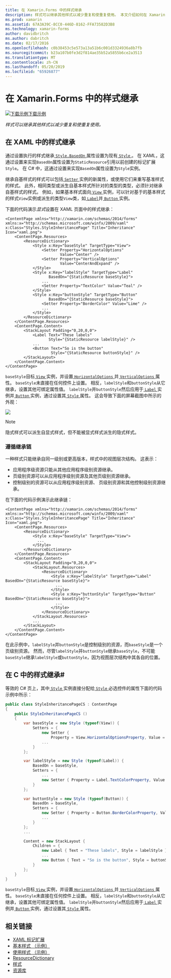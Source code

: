 ```yaml
---
title: 在 Xamarin.Forms 中的样式继承
description: 样式可以继承其他样式以减少重复和使重复使用。 本文介绍如何在 Xamarin.Forms 应用程序中执行的样式继承。
ms.prod: xamarin
ms.assetid: 67A3A39C-8CC0-446D-8162-FFA73582D3B8
ms.technology: xamarin-forms
author: davidbritch
ms.author: dabritch
ms.date: 02/17/2016
ms.openlocfilehash: c0b38453c5e573a13a51b6c001d3324936a8b7fb
ms.sourcegitcommit: b23a107b0fe3d2f814ae35b52a5855b6ce2a3513
ms.translationtype: MT
ms.contentlocale: zh-CN
ms.lasthandoff: 05/20/2019
ms.locfileid: "65926877"
---
```

# <a name="style-inheritance-in-xamarinforms"></a>在 Xamarin.Forms 中的样式继承

[![下载示例](~/media/shared/download.png)下载示例](https://developer.xamarin.com/samples/xamarin-forms/UserInterface/Styles/BasicStyles/)

_样式可以继承其他样式以减少重复和使重复使用。_

## <a name="style-inheritance-in-xaml"></a>在 XAML 中的样式继承

通过设置执行的样式继承[ `Style.BasedOn` ](xref:Xamarin.Forms.Style.BasedOn)属性设置为现有[ `Style` ](xref:Xamarin.Forms.Style)。 在 XAML，这通过设置来实现`BasedOn`属性设置为`StaticResource`引用以前创建的标记扩展`Style`。 在 C# 中，这通过设置来实现`BasedOn`属性设置为`Style`实例。

继承自基样式的样式可以包括[ `Setter` ](xref:Xamarin.Forms.Setter)实例的新属性，或使用它们来重写基准样式的样式。 此外，相同类型或派生自基本样式所针对的类型的类型，必须针对继承自基样式的样式。 例如，如果基本样式面向[ `View` ](xref:Xamarin.Forms.View)实例，可以针对基于的基本样式的样式`View`实例或派生的类型`View`类，如[ `Label`](xref:Xamarin.Forms.Label)并[ `Button` ](xref:Xamarin.Forms.Button)实例。

下面的代码演示*显式*设置在 XAML 页面中的样式继承：

```xaml
<ContentPage xmlns="http://xamarin.com/schemas/2014/forms" xmlns:x="http://schemas.microsoft.com/winfx/2009/xaml" x:Class="Styles.StyleInheritancePage" Title="Inheritance" Icon="xaml.png">
    <ContentPage.Resources>
        <ResourceDictionary>
            <Style x:Key="baseStyle" TargetType="View">
                <Setter Property="HorizontalOptions"
                        Value="Center" />
                <Setter Property="VerticalOptions"
                        Value="CenterAndExpand" />
            </Style>
            <Style x:Key="labelStyle" TargetType="Label"
                   BasedOn="{StaticResource baseStyle}">
                ...
                <Setter Property="TextColor" Value="Teal" />
            </Style>
            <Style x:Key="buttonStyle" TargetType="Button"
                   BasedOn="{StaticResource baseStyle}">
                <Setter Property="BorderColor" Value="Lime" />
                ...
            </Style>
        </ResourceDictionary>
    </ContentPage.Resources>
    <ContentPage.Content>
        <StackLayout Padding="0,20,0,0">
            <Label Text="These labels"
                   Style="{StaticResource labelStyle}" />
            ...
            <Button Text="So is the button"
                    Style="{StaticResource buttonStyle}" />
        </StackLayout>
    </ContentPage.Content>
</ContentPage>
```

`baseStyle`目标[ `View` ](xref:Xamarin.Forms.View)实例，并设置[ `HorizontalOptions` ](xref:Xamarin.Forms.View.HorizontalOptions)并[ `VerticalOptions` ](xref:Xamarin.Forms.View.VerticalOptions)属性。 `baseStyle`未直接在任何控件上设置。 相反，`labelStyle`和`buttonStyle`从它继承，设置其他可绑定属性值。 `labelStyle`并`buttonStyle`然后应用于[ `Label` ](xref:Xamarin.Forms.Label)实例并[ `Button` ](xref:Xamarin.Forms.Button)实例，通过设置其[ `Style` ](xref:Xamarin.Forms.NavigableElement.Style)属性。 这会导致下面的屏幕截图中所示的外观：

[![](inheritance-images/style-inheritance.png)](inheritance-images/style-inheritance-large.png#lightbox)

> [!NOTE]
> 隐式样式可以派生自显式样式，但不能被显式样式派生的隐式样式。

### <a name="respecting-the-inheritance-chain"></a>遵循继承链

一种样式只能继承自同一级别或更高版本，样式中的视图层次结构。 这表示：

- 应用程序级资源只能从其他应用程序级别资源继承。
- 页级别资源可以从应用程序级别资源及其他页级别资源继承。
- 控制级别的资源可以从应用程序级别资源、 页级别资源和其他控制级别资源继承。

在下面的代码示例演示此继承链：

```xaml
<ContentPage xmlns="http://xamarin.com/schemas/2014/forms" xmlns:x="http://schemas.microsoft.com/winfx/2009/xaml" x:Class="Styles.StyleInheritancePage" Title="Inheritance" Icon="xaml.png">
    <ContentPage.Resources>
        <ResourceDictionary>
            <Style x:Key="baseStyle" TargetType="View">
              ...
            </Style>
        </ResourceDictionary>
    </ContentPage.Resources>
    <ContentPage.Content>
        <StackLayout Padding="0,20,0,0">
            <StackLayout.Resources>
                <ResourceDictionary>
                    <Style x:Key="labelStyle" TargetType="Label" BasedOn="{StaticResource baseStyle}">
                      ...
                    </Style>
                    <Style x:Key="buttonStyle" TargetType="Button" BasedOn="{StaticResource baseStyle}">
                      ...
                    </Style>
                </ResourceDictionary>
            </StackLayout.Resources>
            ...
        </StackLayout>
    </ContentPage.Content>
</ContentPage>
```

在此示例中，`labelStyle`并`buttonStyle`是控制级别的资源，而`baseStyle`是一个页级别资源。 然而，尽管`labelStyle`并`buttonStyle`继承`baseStyle`，不可能`baseStyle`继承`labelStyle`或`buttonStyle`，因为视图层次结构中其各自的位置。

## <a name="style-inheritance-in-c35"></a>在 C 中的样式继承&#35;

等效的 C# 页上，其中[ `Style` ](xref:Xamarin.Forms.Style)实例直接分配给[ `Style` ](xref:Xamarin.Forms.NavigableElement.Style)必选控件的属性下面的代码示例中所示：

```csharp
public class StyleInheritancePageCS : ContentPage
{
    public StyleInheritancePageCS ()
    {
        var baseStyle = new Style (typeof(View)) {
            Setters = {
                new Setter {
                    Property = View.HorizontalOptionsProperty, Value = LayoutOptions.Center    },
                ...
            }
        };

        var labelStyle = new Style (typeof(Label)) {
            BasedOn = baseStyle,
            Setters = {
                ...
                new Setter { Property = Label.TextColorProperty, Value = Color.Teal    }
            }
        };

        var buttonStyle = new Style (typeof(Button)) {
            BasedOn = baseStyle,
            Setters = {
                new Setter { Property = Button.BorderColorProperty, Value =    Color.Lime },
                ...
            }
        };
        ...

        Content = new StackLayout {
            Children = {
                new Label { Text = "These labels", Style = labelStyle },
                ...
                new Button { Text = "So is the button", Style = buttonStyle }
            }
        };
    }
}
```

`baseStyle`目标[ `View` ](xref:Xamarin.Forms.View)实例，并设置[ `HorizontalOptions` ](xref:Xamarin.Forms.View.HorizontalOptions)并[ `VerticalOptions` ](xref:Xamarin.Forms.View.VerticalOptions)属性。 `baseStyle`未直接在任何控件上设置。 相反，`labelStyle`和`buttonStyle`从它继承，设置其他可绑定属性值。 `labelStyle`并`buttonStyle`然后应用于[ `Label` ](xref:Xamarin.Forms.Label)实例并[ `Button` ](xref:Xamarin.Forms.Button)实例，通过设置其[ `Style` ](xref:Xamarin.Forms.NavigableElement.Style)属性。

## <a name="related-links"></a>相关链接

- [XAML 标记扩展](~/xamarin-forms/xaml/xaml-basics/xaml-markup-extensions.md)
- [基本样式 （示例）](https://developer.xamarin.com/samples/xamarin-forms/UserInterface/Styles/BasicStyles/)
- [使用样式 （示例）](https://developer.xamarin.com/samples/xamarin-forms/WorkingWithStyles/)
- [ResourceDictionary](xref:Xamarin.Forms.ResourceDictionary)
- [样式](xref:Xamarin.Forms.Style)
- [资源库](xref:Xamarin.Forms.Setter)
